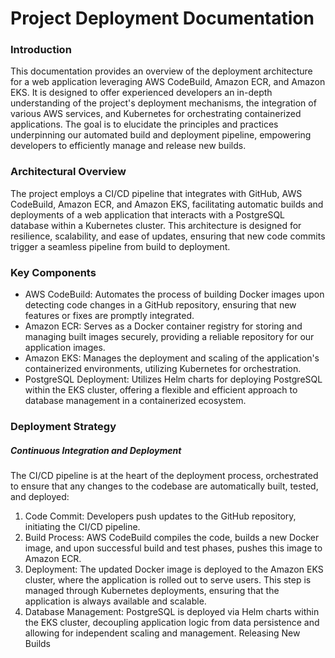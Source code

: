 # Project Deployment Documentation

### Introduction

This documentation provides an overview of the deployment architecture for a web application leveraging AWS CodeBuild, Amazon ECR, and Amazon EKS. It is designed to offer experienced developers an in-depth understanding of the project's deployment mechanisms, the integration of various AWS services, and Kubernetes for orchestrating containerized applications. The goal is to elucidate the principles and practices underpinning our automated build and deployment pipeline, empowering developers to efficiently manage and release new builds.

### Architectural Overview

The project employs a CI/CD pipeline that integrates with GitHub, AWS CodeBuild, Amazon ECR, and Amazon EKS, facilitating automatic builds and deployments of a web application that interacts with a PostgreSQL database within a Kubernetes cluster. This architecture is designed for resilience, scalability, and ease of updates, ensuring that new code commits trigger a seamless pipeline from build to deployment.

### Key Components

- AWS CodeBuild: Automates the process of building Docker images upon detecting code changes in a GitHub repository, ensuring that new features or fixes are promptly integrated.
- Amazon ECR: Serves as a Docker container registry for storing and managing built images securely, providing a reliable repository for our application images.
- Amazon EKS: Manages the deployment and scaling of the application's containerized environments, utilizing Kubernetes for orchestration.
- PostgreSQL Deployment: Utilizes Helm charts for deploying PostgreSQL within the EKS cluster, offering a flexible and efficient approach to database management in a containerized ecosystem.

### Deployment Strategy

##### Continuous Integration and Deployment

The CI/CD pipeline is at the heart of the deployment process, orchestrated to ensure that any changes to the codebase are automatically built, tested, and deployed:

1. Code Commit: Developers push updates to the GitHub repository, initiating the CI/CD pipeline.
2. Build Process: AWS CodeBuild compiles the code, builds a new Docker image, and upon successful build and test phases, pushes this image to Amazon ECR.
3. Deployment: The updated Docker image is deployed to the Amazon EKS cluster, where the application is rolled out to serve users. This step is managed through Kubernetes deployments, ensuring that the application is always available and scalable.
4. Database Management: PostgreSQL is deployed via Helm charts within the EKS cluster, decoupling application logic from data persistence and allowing for independent scaling and management.
Releasing New Builds